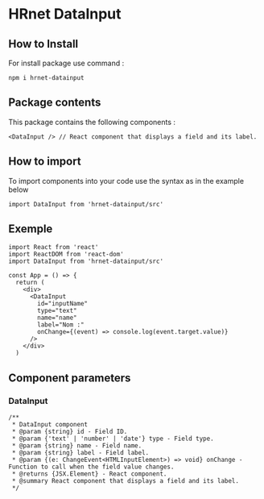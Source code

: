 # HRnet DataInput

## How to Install

For install package use command :

`npm i hrnet-datainput`

## Package contents

This package contains the following components :

```
<DataInput /> // React component that displays a field and its label.

```

## How to import

To import components into your code use the syntax as in the example below

```
import DataInput from 'hrnet-datainput/src'

```

## Exemple

```
import React from 'react'
import ReactDOM from 'react-dom'
import DataInput from 'hrnet-datainput/src'

const App = () => {
  return (
    <div>
      <DataInput
        id="inputName"
        type="text"
        name="name"
        label="Nom :"
        onChange={(event) => console.log(event.target.value)}
      />
    </div>
  )
```

## Component parameters

### DataInput

```
/**
 * DataInput component
 * @param {string} id - Field ID.
 * @param {'text' | 'number' | 'date'} type - Field type.
 * @param {string} name - Field name.
 * @param {string} label - Field label.
 * @param {(e: ChangeEvent<HTMLInputElement>) => void} onChange - Function to call when the field value changes.
 * @returns {JSX.Element} - React component.
 * @summary React component that displays a field and its label.
 */
```
